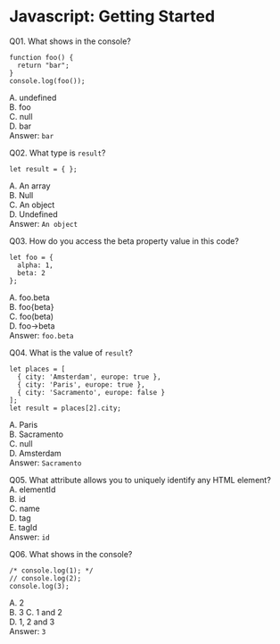 Javascript: Getting Started  
===========================  

Q01. What shows in the console?  
```
function foo() {  
  return "bar";  
}  
console.log(foo());  
```  
A. undefined  
B. foo  
C. null  
D. bar  
Answer: `bar`  

Q02. What type is `result`?  
```
let result = { };
```  
A. An array  
B. Null  
C. An object  
D. Undefined  
Answer: `An object`  

Q03. How do you access the beta property value in this code?  
```
let foo = {
  alpha: 1,
  beta: 2
};
```  
A. foo.beta  
B. foo{beta}  
C. foo(beta)  
D. foo->beta  
Answer: `foo.beta`  

Q04. What is the value of `result`?  
```
let places = [
  { city: 'Amsterdam', europe: true },
  { city: 'Paris', europe: true },
  { city: 'Sacramento', europe: false }
];
let result = places[2].city;
```  
A. Paris  
B. Sacramento  
C. null  
D. Amsterdam  
Answer: `Sacramento`  

Q05. What attribute allows you to uniquely identify any HTML element?  
A. elementId  
B. id  
C. name  
D. tag  
E. tagId  
Answer: `id`  

Q06. What shows in the console?  
```
/* console.log(1); */
// console.log(2);
console.log(3);
```  
A. 2  
B. 3
C. 1 and 2  
D. 1, 2 and 3  
Answer: `3`  